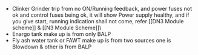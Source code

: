 - Clinker Grinder trip from no ON/Running feedback, and power fuses not ok and control fuses being ok, it will show Power supply healthy, and if you give start, running indication shall not come, refer  [[DN3 Module scheme]] & [[N3 Module Scheme]]\
- Enargo tank make up is from only BALP
- Fly ash water tank or FAWT make up is from two sources one is Blowdown  & other is from BALP